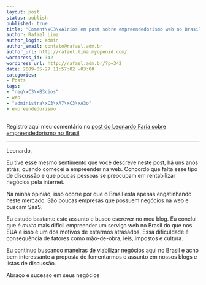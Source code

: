 ```yaml
--- 
layout: post
status: publish
published: true
title: "Coment\xC3\xA1rios em post sobre empreendedorismo web no Brasil"
author: Rafael Lima
author_login: admin
author_email: contato@rafael.adm.br
author_url: http://rafael.lima.myopenid.com/
wordpress_id: 342
wordpress_url: http://rafael.adm.br/?p=342
date: 2009-05-27 11:57:02 -03:00
categories: 
- Posts
tags: 
- "neg\xC3\xB3cios"
- web
- "administra\xC3\xA7\xC3\xA3o"
- empreendedorismo
---
```

Registro aqui meu comentário no <a href="http://leonardofaria.net/2009/05/25/o-desafio-de-crescer/comment-page-1/#comment-14187">post do Leonardo Faria sobre empreendedorismo no Brasil</a>

***

Leonardo,

Eu tive esse mesmo sentimento que você descreve neste post, há uns anos atrás, quando comecei a empreender na web. Concordo que falta esse tipo de discussão e que poucas pessoas se preocupam em rentabilizar negócios pela internet.

Na minha opinião, isso ocorre por que o Brasil está apenas engatinhando neste mercado. São poucas empresas que possuem negócios na web e buscam SaaS.

Eu estudo bastante este assunto e busco escrever no meu blog. Eu conclui que é *muito* mais difícil empreender um serviço web no Brasil do que nos EUA e isso é um dos motivos de estarmos atrasados. Essa dificuldade é consequência de fatores como mão-de-obra, leis, impostos e cultura.

Eu continuo buscando maneiras de viabilizar negócios aqui no Brasil e acho bem interessante a proposta de fomentarmos o assunto em nossos blogs e listas de discussão.

Abraço e sucesso em seus negócios
